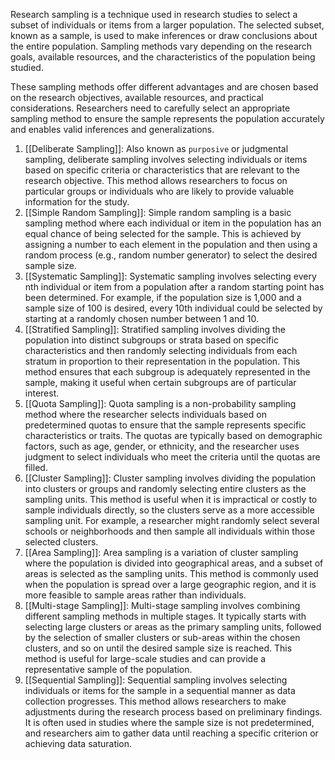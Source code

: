 Research sampling is a technique used in research studies to select a subset of individuals or items from a larger population. The selected subset, known as a sample, is used to make inferences or draw conclusions about the entire population. Sampling methods vary depending on the research goals, available resources, and the characteristics of the population being studied.

These sampling methods offer different advantages and are chosen based on the research objectives, available resources, and practical considerations. Researchers need to carefully select an appropriate sampling method to ensure the sample represents the population accurately and enables valid inferences and generalizations.

1. [[Deliberate Sampling]]: Also known as `purposive` or judgmental sampling, deliberate sampling involves selecting individuals or items based on specific criteria or characteristics that are relevant to the research objective. This method allows researchers to focus on particular groups or individuals who are likely to provide valuable information for the study.
2. [[Simple Random Sampling]]: Simple random sampling is a basic sampling method where each individual or item in the population has an equal chance of being selected for the sample. This is achieved by assigning a number to each element in the population and then using a random process (e.g., random number generator) to select the desired sample size.
3. [[Systematic Sampling]]: Systematic sampling involves selecting every nth individual or item from a population after a random starting point has been determined. For example, if the population size is 1,000 and a sample size of 100 is desired, every 10th individual could be selected by starting at a randomly chosen number between 1 and 10.
4. [[Stratified Sampling]]: Stratified sampling involves dividing the population into distinct subgroups or strata based on specific characteristics and then randomly selecting individuals from each stratum in proportion to their representation in the population. This method ensures that each subgroup is adequately represented in the sample, making it useful when certain subgroups are of particular interest.
5. [[Quota Sampling]]: Quota sampling is a non-probability sampling method where the researcher selects individuals based on predetermined quotas to ensure that the sample represents specific characteristics or traits. The quotas are typically based on demographic factors, such as age, gender, or ethnicity, and the researcher uses judgment to select individuals who meet the criteria until the quotas are filled.
6. [[Cluster Sampling]]: Cluster sampling involves dividing the population into clusters or groups and randomly selecting entire clusters as the sampling units. This method is useful when it is impractical or costly to sample individuals directly, so the clusters serve as a more accessible sampling unit. For example, a researcher might randomly select several schools or neighborhoods and then sample all individuals within those selected clusters.
7. [[Area Sampling]]: Area sampling is a variation of cluster sampling where the population is divided into geographical areas, and a subset of areas is selected as the sampling units. This method is commonly used when the population is spread over a large geographic region, and it is more feasible to sample areas rather than individuals.
8. [[Multi-stage Sampling]]: Multi-stage sampling involves combining different sampling methods in multiple stages. It typically starts with selecting large clusters or areas as the primary sampling units, followed by the selection of smaller clusters or sub-areas within the chosen clusters, and so on until the desired sample size is reached. This method is useful for large-scale studies and can provide a representative sample of the population.
9. [[Sequential Sampling]]: Sequential sampling involves selecting individuals or items for the sample in a sequential manner as data collection progresses. This method allows researchers to make adjustments during the research process based on preliminary findings. It is often used in studies where the sample size is not predetermined, and researchers aim to gather data until reaching a specific criterion or achieving data saturation.